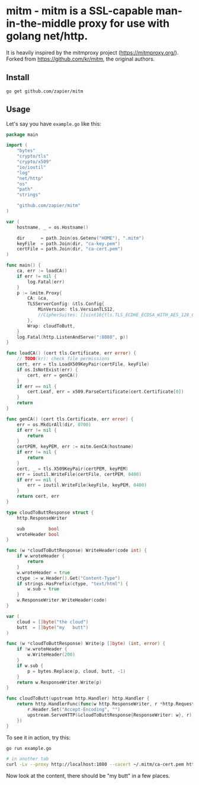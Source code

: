 # mitm - mitm is a SSL-capable man-in-the-middle proxy for use with golang net/http.

It is heavily inspired by the mitmproxy project (https://mitmproxy.org/). Forked from https://github.com/kr/mitm, the original authors.

## Install

	go get github.com/zapier/mitm

## Usage

Let's say you have `example.go` like this:

```go
package main

import (
	"bytes"
	"crypto/tls"
	"crypto/x509"
	"io/ioutil"
	"log"
	"net/http"
	"os"
	"path"
	"strings"

	"github.com/zapier/mitm"
)

var (
	hostname, _ = os.Hostname()

	dir      = path.Join(os.Getenv("HOME"), ".mitm")
	keyFile  = path.Join(dir, "ca-key.pem")
	certFile = path.Join(dir, "ca-cert.pem")
)

func main() {
	ca, err := loadCA()
	if err != nil {
		log.Fatal(err)
	}
	p := &mitm.Proxy{
		CA: &ca,
		TLSServerConfig: &tls.Config{
			MinVersion: tls.VersionTLS12,
			//CipherSuites: []uint16{tls.TLS_ECDHE_ECDSA_WITH_AES_128_CBC_SHA},
		},
		Wrap: cloudToButt,
	}
	log.Fatal(http.ListenAndServe(":8080", p))
}

func loadCA() (cert tls.Certificate, err error) {
	// TODO(kr): check file permissions
	cert, err = tls.LoadX509KeyPair(certFile, keyFile)
	if os.IsNotExist(err) {
		cert, err = genCA()
	}
	if err == nil {
		cert.Leaf, err = x509.ParseCertificate(cert.Certificate[0])
	}
	return
}

func genCA() (cert tls.Certificate, err error) {
	err = os.MkdirAll(dir, 0700)
	if err != nil {
		return
	}
	certPEM, keyPEM, err := mitm.GenCA(hostname)
	if err != nil {
		return
	}
	cert, _ = tls.X509KeyPair(certPEM, keyPEM)
	err = ioutil.WriteFile(certFile, certPEM, 0400)
	if err == nil {
		err = ioutil.WriteFile(keyFile, keyPEM, 0400)
	}
	return cert, err
}

type cloudToButtResponse struct {
	http.ResponseWriter

	sub         bool
	wroteHeader bool
}

func (w *cloudToButtResponse) WriteHeader(code int) {
	if w.wroteHeader {
		return
	}
	w.wroteHeader = true
	ctype := w.Header().Get("Content-Type")
	if strings.HasPrefix(ctype, "text/html") {
		w.sub = true
	}
	w.ResponseWriter.WriteHeader(code)
}

var (
	cloud = []byte("the cloud")
	butt  = []byte("my   butt")
)

func (w *cloudToButtResponse) Write(p []byte) (int, error) {
	if !w.wroteHeader {
		w.WriteHeader(200)
	}
	if w.sub {
		p = bytes.Replace(p, cloud, butt, -1)
	}
	return w.ResponseWriter.Write(p)
}

func cloudToButt(upstream http.Handler) http.Handler {
	return http.HandlerFunc(func(w http.ResponseWriter, r *http.Request) {
		r.Header.Set("Accept-Encoding", "")
		upstream.ServeHTTP(&cloudToButtResponse{ResponseWriter: w}, r)
	})
}
```

To see it in action, try this:

```bash
go run example.go

# in another tab
curl -Lv --proxy http://localhost:1080 --cacert ~/.mitm/ca-cert.pem https://techcrunch.com/2018/07/27/the-cloud-continues-to-grow-in-leaps-and-bounds-but-its-still-awss-world/
```

Now look at the content, there should be "my   butt" in a few places.
